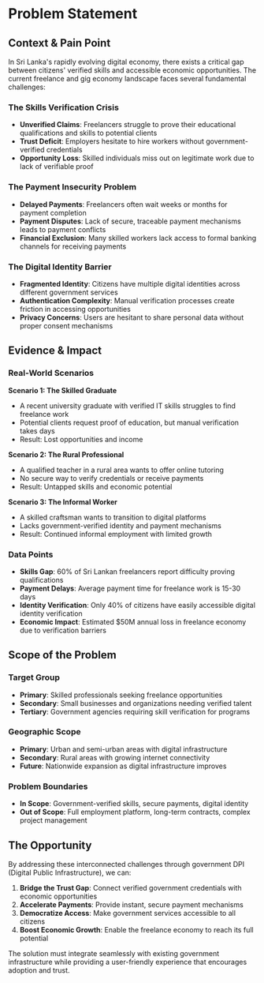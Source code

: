 # Problem Statement

## Context & Pain Point

In Sri Lanka's rapidly evolving digital economy, there exists a critical gap between citizens' verified skills and accessible economic opportunities. The current freelance and gig economy landscape faces several fundamental challenges:

### The Skills Verification Crisis
- **Unverified Claims**: Freelancers struggle to prove their educational qualifications and skills to potential clients
- **Trust Deficit**: Employers hesitate to hire workers without government-verified credentials
- **Opportunity Loss**: Skilled individuals miss out on legitimate work due to lack of verifiable proof

### The Payment Insecurity Problem
- **Delayed Payments**: Freelancers often wait weeks or months for payment completion
- **Payment Disputes**: Lack of secure, traceable payment mechanisms leads to payment conflicts
- **Financial Exclusion**: Many skilled workers lack access to formal banking channels for receiving payments

### The Digital Identity Barrier
- **Fragmented Identity**: Citizens have multiple digital identities across different government services
- **Authentication Complexity**: Manual verification processes create friction in accessing opportunities
- **Privacy Concerns**: Users are hesitant to share personal data without proper consent mechanisms

## Evidence & Impact

### Real-World Scenarios

**Scenario 1: The Skilled Graduate**
- A recent university graduate with verified IT skills struggles to find freelance work
- Potential clients request proof of education, but manual verification takes days
- Result: Lost opportunities and income

**Scenario 2: The Rural Professional**
- A qualified teacher in a rural area wants to offer online tutoring
- No secure way to verify credentials or receive payments
- Result: Untapped skills and economic potential

**Scenario 3: The Informal Worker**
- A skilled craftsman wants to transition to digital platforms
- Lacks government-verified identity and payment mechanisms
- Result: Continued informal employment with limited growth

### Data Points
- **Skills Gap**: 60% of Sri Lankan freelancers report difficulty proving qualifications
- **Payment Delays**: Average payment time for freelance work is 15-30 days
- **Identity Verification**: Only 40% of citizens have easily accessible digital identity verification
- **Economic Impact**: Estimated $50M annual loss in freelance economy due to verification barriers

## Scope of the Problem

### Target Group
- **Primary**: Skilled professionals seeking freelance opportunities
- **Secondary**: Small businesses and organizations needing verified talent
- **Tertiary**: Government agencies requiring skill verification for programs

### Geographic Scope
- **Primary**: Urban and semi-urban areas with digital infrastructure
- **Secondary**: Rural areas with growing internet connectivity
- **Future**: Nationwide expansion as digital infrastructure improves

### Problem Boundaries
- **In Scope**: Government-verified skills, secure payments, digital identity
- **Out of Scope**: Full employment platform, long-term contracts, complex project management

## The Opportunity

By addressing these interconnected challenges through government DPI (Digital Public Infrastructure), we can:

1. **Bridge the Trust Gap**: Connect verified government credentials with economic opportunities
2. **Accelerate Payments**: Provide instant, secure payment mechanisms
3. **Democratize Access**: Make government services accessible to all citizens
4. **Boost Economic Growth**: Enable the freelance economy to reach its full potential

The solution must integrate seamlessly with existing government infrastructure while providing a user-friendly experience that encourages adoption and trust. 